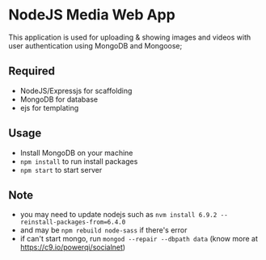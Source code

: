# NodeJS Media Web App #
This application is used for uploading & showing images and videos with user authentication using MongoDB and Mongoose;

## Required ##
- NodeJS/Expressjs for scaffolding
- MongoDB for database
- ejs for templating
 
## Usage ##
- Install MongoDB on your machine
- `npm install` to run install packages
- `npm start` to start server

## Note ##
- you may need to update nodejs such as `nvm install 6.9.2 --reinstall-packages-from=6.4.0`
- and may be `npm rebuild node-sass` if there's error
- if can't start mongo, run `mongod --repair --dbpath data` (know more at https://c9.io/powerqi/socialnet)